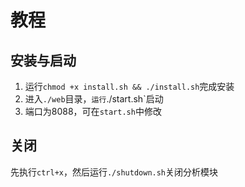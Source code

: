 # 教程

## 安装与启动
1. 运行`chmod +x install.sh && ./install.sh`完成安装
2. 进入`./web`目录，`运行`./start.sh`启动
3. 端口为8088，可在`start.sh`中修改

## 关闭
先执行`ctrl+x`，然后运行`./shutdown.sh`关闭分析模块

